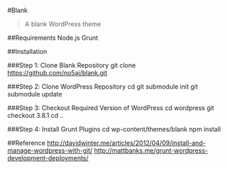 #Blank

>A blank WordPress theme

##Requirements
Node.js
Grunt

##Installation

###Step 1: Clone Blank Repository
git clone https://github.com/no5aj/blank.git <your-project-name>

###Step 2: Clone WordPress Repository
cd <your-project-name>
git submodule init
git submodule update

###Step 3: Checkout Required Version of WordPress
cd wordpress
git checkout 3.8.1
cd ..

###Step 4: Install Grunt Plugins
cd wp-content/themes/blank
npm install

##Reference
http://davidwinter.me/articles/2012/04/09/install-and-manage-wordpress-with-git/
http://mattbanks.me/grunt-wordpress-development-deployments/